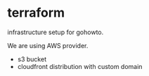 # terraform
infrastructure setup for gohowto.

We are using AWS provider.

* s3 bucket
* cloudfront distribution with custom domain 

